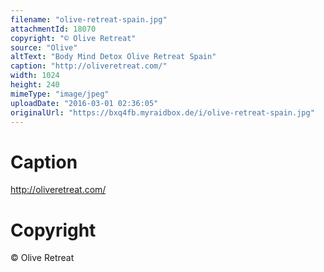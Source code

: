 ```yaml
---
filename: "olive-retreat-spain.jpg"
attachmentId: 18070
copyright: "© Olive Retreat"
source: "Olive"
altText: "Body Mind Detox Olive Retreat Spain"
caption: "http://oliveretreat.com/"
width: 1024
height: 240
mimeType: "image/jpeg"
uploadDate: "2016-03-01 02:36:05"
originalUrl: "https://bxq4fb.myraidbox.de/i/olive-retreat-spain.jpg"
---
```


# Caption

http://oliveretreat.com/

# Copyright

© Olive Retreat
